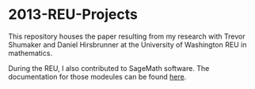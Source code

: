 # 2013-REU-Projects

This repository houses the paper resulting from my research with Trevor Shumaker and Daniel Hirsbrunner at the University of Washington REU in mathematics.

During the REU, I also contributed to SageMath software. The documentation for those modeules can be found <a href="https://doc.sagemath.org/html/en/reference/logic/index.html">here</a>.

